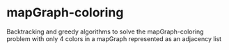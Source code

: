 # mapGraph-coloring
Backtracking and greedy algorithms to solve the mapGraph-coloring problem with only 4 colors in a mapGraph represented as an adjacency list
